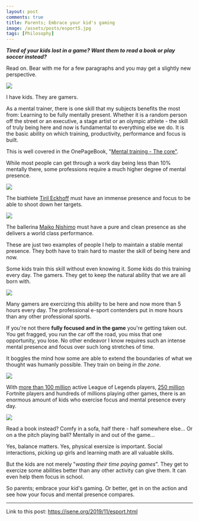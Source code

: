```yaml
---
layout: post
comments: true
title: Parents; Embrace your kid's gaming
image: /assets/posts/esport5.jpg
tags: [Philosophy]
---
```


***Tired of your kids lost in a game? Want them to read a book or play soccer
instead?***

Read on. Bear with me for a few paragraphs and you may get a slightly new
perspective.

![](https://isene.org/assets/posts/esport1.jpg)

I have kids. They are gamers.

As a mental trainer, there is one skill that my subjects benefits the most
from: Learning to be fully mentally present. Whether it is a random person off
the street or an executive, a stage artist or an olympic athlete - the skill of
truly being here and now is fundamental to everything else we do. It is the
basic ability on which training, productivity, performance and focus is built.

This is well covered in the OnePageBook, "[Mental training - The
core"](https://isene.org/onepagebooks/#1pb-2-mental-training---the-core).

While most people can get through a work day being less than 10% mentally
there, some professions require a much higher degree of mental presence.

![](https://isene.org/assets/posts/tiril.jpg)

The biathlete [Tiril Eckhoff](https://en.wikipedia.org/wiki/Tiril_Eckhoff)
must have an immense presence and focus to be able to shoot down her targets. 

![](https://isene.org/assets/posts/maiko.jpg)

The ballerina [Maiko
Nishimo](https://operaen.no/en/persons/the-norwegian-national-ballet/maiko-nishino/)
must have a pure and clean presence as she delivers a world class performance. 

These are just two examples of people I help to maintain a stable mental
presence. They both have to train hard to master the skill of being here and
now.

Some kids train this skill without even knowing it. Some kids do this training
every day. The gamers. They get to keep the natural ability that we are all
born with. 

![](https://isene.org/assets/posts/esport4.jpg)

Many gamers are exercizing this ability to be here and now more than 5 hours
every day. The professional e-sport contenders put in more hours than any
other professional sports.

If you're not there **fully focused and in the game** you're getting taken
out. You get fragged, you run the car off the road, you miss that one
opportunity, you lose. No other endeavor I know requires such an intense
mental presence and focus over such long stretches of time.

It boggles the mind how some are able to extend the boundaries of what we
thought was humanly possible. They train on being *in the zone*.

![](https://isene.org/assets/posts/esport2.jpg)

With [more than 100
million](https://rankedkings.com/blog/how-many-people-play-league-of-legends)
active League of Legends players, [250
million](https://www.statista.com/statistics/746230/fortnite-players/)
Fortnite players and hundreds of millions playing other games, there is an
enormous amount of kids who exercise focus and mental presence every day.

![](https://isene.org/assets/posts/esport5.jpg)

Read a book instead? Comfy in a sofa, half there - half somewhere else...
Or on a the pitch playing ball? Mentally in and out of the game...

Yes, balance matters. Yes, physical exersize is important. Social
interactions, picking up girls and learning math are all valuable skills.

But the kids are not merely "*wasting their time paying games*". They get to
exercize some abilities better than any other activity can give them. It can
even help them focus in school.

So parents; embrace your kid's gaming. Or better, get in on the action and see
how your focus and mental presence compares.

---
Link to this post: <https://isene.org/2019/11/esport.html>
